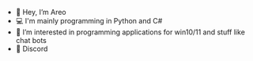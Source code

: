 - 👋 Hey, I’m Areo
- 💻 I'm mainly programming in Python and C#
- 👀 I’m interested in programming applications for win10/11 and stuff like chat bots
- 🔗 Discord 

<!---
Areoxy/Areoxy is a ✨ special ✨ repository because its `README.md` (this file) appears on your GitHub profile.
You can click the Preview link to take a look at your changes.
--->
